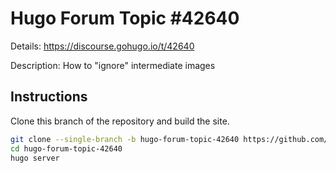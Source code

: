 # Hugo Forum Topic #42640

Details: <https://discourse.gohugo.io/t/42640>

Description: How to "ignore" intermediate images

## Instructions

Clone this branch of the repository and build the site.

```bash
git clone --single-branch -b hugo-forum-topic-42640 https://github.com/jmooring/hugo-testing hugo-forum-topic-42640
cd hugo-forum-topic-42640
hugo server
```
